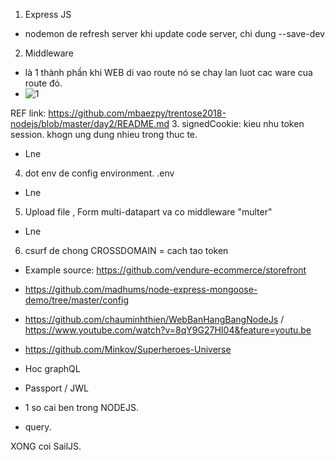 1. Express JS 
- nodemon de refresh server khi update code server, chi dung --save-dev
2. Middleware
- là 1 thành phần khi WEB di vao route nó se chay lan luot cac ware cua route đó. 
- <img src="https://camo.githubusercontent.com/af25dcefb2d951a9925adfc0c2c11f9684e19c1e/687474703a2f2f61647269616e6d656a69612e636f6d2f696d616765732f657870726573732d6d6964646c6577617265732e706e67" alt="1" />
REF link: https://github.com/mbaezpy/trentose2018-nodejs/blob/master/day2/README.md
3. signedCookie: kieu nhu token session. khogn ung dung nhieu trong thuc te.
- Lne
4. dot env de config environment. .env
- Lne
5. Upload file , Form multi-datapart va co middleware "multer"
- Lne
6. csurf de chong CROSSDOMAIN = cach tao token
- Example source: https://github.com/vendure-ecommerce/storefront
- https://github.com/madhums/node-express-mongoose-demo/tree/master/config
- https://github.com/chauminhthien/WebBanHangBangNodeJs / https://www.youtube.com/watch?v=8qY9G27HI04&feature=youtu.be
- https://github.com/Minkov/Superheroes-Universe

- Hoc graphQL 
- Passport / JWL 
- 1 so cai ben trong NODEJS. 
- query. 

XONG coi SailJS.
